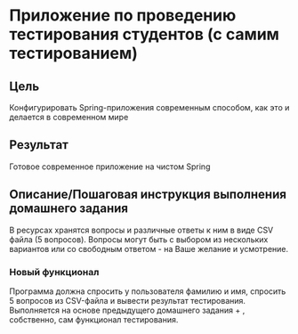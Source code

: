 # Приложение по проведению тестирования студентов (с самим тестированием)

## Цель
Конфигурировать Spring-приложения современным способом, как это и делается в современном мире
## Результат 
Готовое современное приложение на чистом Spring

## Описание/Пошаговая инструкция выполнения домашнего задания

В ресурсах хранятся вопросы и различные ответы к ним в виде CSV файла (5 вопросов).
Вопросы могут быть с выбором из нескольких вариантов или со свободным ответом - на Ваше желание и усмотрение.

### Новый функционал

Программа должна спросить у пользователя фамилию и имя, спросить 5 вопросов из CSV-файла и вывести результат тестирования.
Выполняется на основе предыдущего домашнего задания + , собственно, сам функционал тестирования.